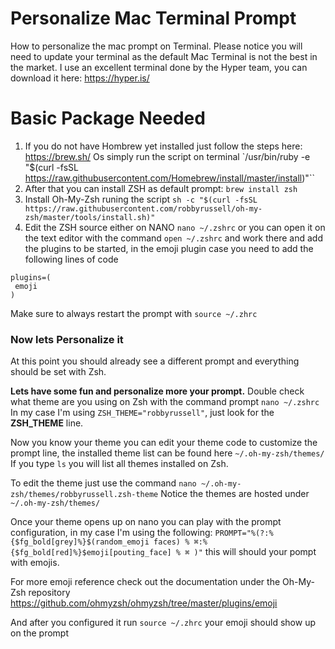 # Personalize Mac Terminal Prompt
 How to personalize the mac prompt on Terminal.
 Please notice you will need to update your terminal as the default Mac Terminal is not the best in the market.
 I use an excellent terminal done by the Hyper team, you can download it here: https://hyper.is/


 # Basic Package Needed
 1. If you do not have Hombrew yet installed just follow the steps here: https://brew.sh/
 Os simply run the script on terminal `/usr/bin/ruby -e "$(curl -fsSL https://raw.githubusercontent.com/Homebrew/install/master/install)"``
 2. After that you can install ZSH as default prompt: `brew install zsh`
 3. Install Oh-My-Zsh runing the script `sh -c "$(curl -fsSL https://raw.githubusercontent.com/robbyrussell/oh-my-zsh/master/tools/install.sh)"`
 4. Edit the ZSH source either on NANO `nano ~/.zshrc` or you can open it on the text editor with the command `open ~/.zshrc` and work there and add the plugins to be started, in the emoji plugin case you need to add the following lines of code
 ```
plugins=(
  emoji
)
 ```
 Make sure to always restart the prompt with `source ~/.zhrc`

### Now lets Personalize it
At this point you should already see a different prompt and everything should be set with Zsh.

<b>Lets have some fun and personalize more your prompt.</b>
Double check what theme are you using on Zsh with the command prompt `nano ~/.zshrc`
In my case I'm using `ZSH_THEME="robbyrussell"`, just look for the <b>ZSH_THEME</b> line.

Now you know your theme you can edit your theme code to customize the prompt line, the installed theme list can be found here `~/.oh-my-zsh/themes/`
If you type `ls` you will list all themes installed on Zsh.

To edit the theme just use the command `nano ~/.oh-my-zsh/themes/robbyrussell.zsh-theme`
Notice the themes are hosted under `~/.oh-my-zsh/themes/`

Once your theme opens up on nano you can play with the prompt configuration, in my case I'm using the following:
`PROMPT="%(?:%{$fg_bold[grey]%}$(random_emoji faces) % ⌘:%{$fg_bold[red]%}$emoji[pouting_face] % ⌘ )"`
this will should your pompt with emojis.

For more emoji reference check out the documentation under the Oh-My-Zsh repository
https://github.com/ohmyzsh/ohmyzsh/tree/master/plugins/emoji

And after you configured it run `source ~/.zhrc` your emoji should show up on the prompt
